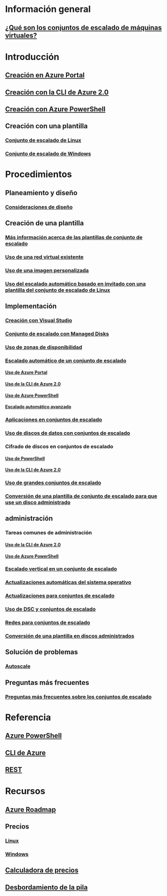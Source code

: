 # Información general
## [¿Qué son los conjuntos de escalado de máquinas virtuales?](virtual-machine-scale-sets-overview.md)

# Introducción
## [Creación en Azure Portal](virtual-machine-scale-sets-create-portal.md)
## [Creación con la CLI de Azure 2.0](virtual-machine-scale-sets-create-cli.md)
## [Creación con Azure PowerShell](virtual-machine-scale-sets-create-powershell.md)
## Creación con una plantilla
### [Conjunto de escalado de Linux](virtual-machine-scale-sets-create-template-linux.md)
### [Conjunto de escalado de Windows](virtual-machine-scale-sets-create-template-windows.md)

# Procedimientos
## Planeamiento y diseño
### [Consideraciones de diseño](virtual-machine-scale-sets-design-overview.md)

## Creación de una plantilla
### [Más información acerca de las plantillas de conjunto de escalado](virtual-machine-scale-sets-mvss-start.md)
### [Uso de una red virtual existente](virtual-machine-scale-sets-mvss-existing-vnet.md)
### [Uso de una imagen personalizada](virtual-machine-scale-sets-mvss-custom-image.md)
### [Uso del escalado automático basado en invitado con una plantilla del conjunto de escalado de Linux](virtual-machine-scale-sets-mvss-guest-based-autoscale-linux.md)

## Implementación
### [Creación con Visual Studio](virtual-machine-scale-sets-vs-create.md)
### [Conjunto de escalado con Managed Disks](virtual-machine-scale-sets-managed-disks.md)
### [Uso de zonas de disponibilidad](virtual-machine-scale-sets-use-availability-zones.md)
### [Escalado automático de un conjunto de escalado](virtual-machine-scale-sets-autoscale-overview.md)
#### [Uso de Azure Portal](virtual-machine-scale-sets-autoscale-portal.md)
#### [Uso de la CLI de Azure 2.0](virtual-machine-scale-sets-autoscale-cli.md)
#### [Uso de Azure PowerShell](virtual-machine-scale-sets-autoscale-powershell.md)
#### [Escalado automático avanzado](../monitoring-and-diagnostics/insights-advanced-autoscale-virtual-machine-scale-sets.md)
### [Aplicaciones en conjuntos de escalado](virtual-machine-scale-sets-deploy-app.md)
### [Uso de discos de datos con conjuntos de escalado](virtual-machine-scale-sets-attached-disks.md)
### Cifrado de discos en conjuntos de escalado
#### [Uso de PowerShell](virtual-machine-scale-sets-encrypt-disks-ps.md)
#### [Uso de la CLI de Azure 2.0](virtual-machine-scale-sets-encrypt-disks-cli.md)
### [Uso de grandes conjuntos de escalado](virtual-machine-scale-sets-placement-groups.md)
### [Conversión de una plantilla de conjunto de escalado para que use un disco administrado](virtual-machine-scale-sets-convert-template-to-md.md)

## administración
### Tareas comunes de administración
#### [Uso de la CLI de Azure 2.0](virtual-machine-scale-sets-manage-cli.md)
#### [Uso de Azure PowerShell](virtual-machine-scale-sets-manage-powershell.md)
### [Escalado vertical en un conjunto de escalado](virtual-machine-scale-sets-vertical-scale-reprovision.md)
### [Actualizaciones automáticas del sistema operativo](virtual-machine-scale-sets-automatic-upgrade.md)
### [Actualizaciones para conjuntos de escalado](virtual-machine-scale-sets-upgrade-scale-set.md)
### [Uso de DSC y conjuntos de escalado](virtual-machine-scale-sets-dsc.md)
### [Redes para conjuntos de escalado](virtual-machine-scale-sets-networking.md)
### [Conversión de una plantilla en discos administrados](virtual-machine-scale-sets-convert-template-to-md.md)

## Solución de problemas
### [Autoscale](virtual-machine-scale-sets-troubleshoot.md)

## Preguntas más frecuentes
### [Preguntas más frecuentes sobre los conjuntos de escalado](virtual-machine-scale-sets-faq.md)

# Referencia
## [Azure PowerShell](/powershell/azure/overview)
## [CLI de Azure](../virtual-machines/azure-cli-arm-commands.md)
## [REST](/rest/api/virtualmachinescalesets/)

# Recursos
## [Azure Roadmap](https://azure.microsoft.com/roadmap/?category=compute)
## Precios 
### [Linux](https://azure.microsoft.com/pricing/details/virtual-machine-scale-sets/linux/)
### [Windows](https://azure.microsoft.com/pricing/details/virtual-machine-scale-sets/windows/)
## [Calculadora de precios](https://azure.microsoft.com/pricing/calculator/)
## [Desbordamiento de la pila](http://stackoverflow.com/questions/tagged/azure-vm-scale-set)
